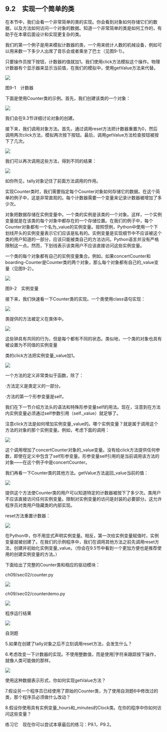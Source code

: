    

## 9.2　实现一个简单的类

在本节中，我们会看一个非常简单的类的实现。你会看到对象如何存储它们的数据，以及方法如何访问一个对象的数据。知道一个非常简单的类是如何工作的，有助于在本章后面设计和实现更复杂的类。

我们的第一个例子是用来模拟计数器的类，一个用来统计人数的机械设备，例如可以用来数一下多少人出席了音乐会或者乘坐了巴士（见图9-1）。

只要操作员按下按钮，计数器的值就加1。我们使用click方法模拟这个操作。物理计数器有个显示器来显示当前值，在我们的模拟中，使用getValue方法来代替。

![](0-Assets/Epubook/程序员编程语言经典合集（计算机科学丛书5册套装），javapython编程语言含经典教材龙书《编译原理》%20(Bruce%20Eckel%20%20Alfred%20V.%20Aho%20%20Monica%20S.%20Lam%20etc.)%20(Z-Library)/images/image07211.jpeg)

图9-1　计数器  

下面是使用Counter类的示例。首先，我们创建该类的一个对象：

![](../Images/image07212.gif)

我们会在9.3节详细讨论对象的创建。

接下来，我们调用对象方法。首先，通过调用reset方法把计数器重置为0，然后调用两次click方法，模拟两次按下按钮。最后，调用getValue方法检查按钮被按下了几次。

![](../Images/image07213.gif)

我们可以再次调用这些方法，得到不同的结果：

![](../Images/image07214.gif)

如你所见，tally对象记住了前面方法调用的作用。

实现Counter类时，我们需要指定每个Counter对象如何存储它的数据。在这个简单的例子中，这是非常直观的。每个计数器需要一个变量来记录计数器被增加了多少次。

对象把数据存储在实例变量中。一个类的实例是该类的一个对象。这样，一个实例变量就是在该类的每个对象中都存在的一个存储位置。在我们的例子中，每个Counter对象都有一个名为_value的实例变量。按照惯例，Python中使用一个下划线开头的实例变量表示它们应该是私有的。实例变量是实现细节中不应该被这个类的用户知道的一部分，应该只能被类自己的方法访问。Python语言并没有严格限制这一点。然而，下划线表示该类用户不应该直接访问这些实例变量。

一个类的每个对象都有自己的实例变量集合。例如，如果concertCounter和boarding-Counter是Counter类的两个对象，那么每个对象都有自己的_value变量（见图9-2）。

![](0-Assets/Epubook/程序员编程语言经典合集（计算机科学丛书5册套装），javapython编程语言含经典教材龙书《编译原理》%20(Bruce%20Eckel%20%20Alfred%20V.%20Aho%20%20Monica%20S.%20Lam%20etc.)%20(Z-Library)/images/image07215.jpeg)

图9-2　实例变量

接下来，我们快速看一下Counter类的实现。一个类使用class语句实现：

![](../Images/image07216.gif)

类提供的方法被定义在类体中。

![](0-Assets/Epubook/程序员编程语言经典合集（计算机科学丛书5册套装），javapython编程语言含经典教材龙书《编译原理》%20(Bruce%20Eckel%20%20Alfred%20V.%20Aho%20%20Monica%20S.%20Lam%20etc.)%20(Z-Library)/images/image07217.jpeg)

这些钟具有共同的行为，但是每个都有不同的状态。类似地，一个类的对象也具有被设置为不同值的实例变量

类的click方法把实例变量_value加1。

![](../Images/image07218.gif)

一个方法的定义非常类似于函数，除了：

·方法定义是类定义的一部分。

·方法的第一个形参变量是self。

我们在下一节介绍方法头的语法和特殊形参变量self的用法。现在，注意到在方法内实例变量必须通过self参数引用（self._value）就足够了。

注意click方法是如何增加实例变量_value的。哪个实例变量？就是属于调用这个方法的对象的那个实例变量。例如，考虑下面的调用：

![](../Images/image07219.gif)

这个调用增加了concertCounter对象的_value变量。没有给click方法提供任何参数，即使在定义中包含了self形参变量。形参变量self引用的是当前调用该方法的对象——在这个例子中是concertCounter。

我们再看一下Counter类的其他方法。getValue方法返回_value当前的值：

![](../Images/image07220.gif)

提供这个方法使Counter类的用户可以知道特定的计数器被按下了多少次。类用户不应该直接访问任何实例变量。限制对实例变量的访问是封装的必要部分。这允许程序员对类用户隐藏类的内部实现。

reset方法重置计数器：

![](../Images/image07221.gif)

在Python中，你不用显式声明实例变量。相反，第一次给实例变量赋值时，实例变量就被创建了。在我们的示例程序中，我们在调用其他方法之前先调用reset方法，创建并初始化实例变量_value。（你会在9.5节中看到一个更加方便也是推荐使用的创建实例变量的方法。）

下面给出了完整的Counter类和相应的驱动模块：

ch09/sec02/counter.py

![](0-Assets/Epubook/程序员编程语言经典合集（计算机科学丛书5册套装），javapython编程语言含经典教材龙书《编译原理》%20(Bruce%20Eckel%20%20Alfred%20V.%20Aho%20%20Monica%20S.%20Lam%20etc.)%20(Z-Library)/images/image07222.jpeg)

ch09/sec02/counterdemo.py

![](0-Assets/Epubook/程序员编程语言经典合集（计算机科学丛书5册套装），javapython编程语言含经典教材龙书《编译原理》%20(Bruce%20Eckel%20%20Alfred%20V.%20Aho%20%20Monica%20S.%20Lam%20etc.)%20(Z-Library)/images/image07223.jpeg)

程序运行结果

![](../Images/image07224.gif)

自测题

5.如果在创建了tally对象之后不立刻调用reset方法，会发生什么？

6.考虑改变一下计数器的实现。不使用整数值，而是使用|字符来跟踪按下操作，就像人类可能做的那样。

![](../Images/image07225.gif)

使用这种数据表示形式，你如何实现getValue方法？

7.假设另一个程序员已经使用了原始的Counter类，为了使用自测题6中修改过的类，那个程序员必须做什么改动？

8.假设你使用具有实例变量_hours和_minutes的Clock类。在你的程序中你如何访问这些变量？

练习它　现在你可以尝试本章最后的练习：P9.1，P9.2。